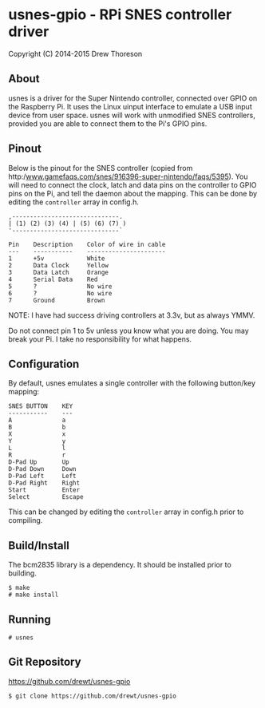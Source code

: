 usnes-gpio - RPi SNES controller driver
==============================================

Copyright (C) 2014-2015 Drew Thoreson

About
-----

usnes is a driver for the Super Nintendo controller, connected over GPIO on the
Raspberry Pi.  It uses the Linux uinput interface to emulate a USB input device
from user space.  usnes will work with unmodified SNES controllers, provided
you are able to connect them to the Pi's GPIO pins.

Pinout
------

Below is the pinout for the SNES controller (copied from
http:/www.gamefaqs.com/snes/916396-super-nintendo/faqs/5395).  You will need to
connect the clock, latch and data pins on the controller to GPIO pins on the
Pi, and tell the daemon about the mapping.  This can be done by editing the
`controller` array in config.h.

    ,------------------------------.
    | (1) (2) (3) (4) | (5) (6) (7) )
    '------------------------------`

    Pin    Description    Color of wire in cable
    ---    -----------    ----------------------
    1      +5v            White
    2      Data Clock     Yellow
    3      Data Latch     Orange
    4      Serial Data    Red
    5      ?              No wire
    6      ?              No wire
    7      Ground         Brown

NOTE: I have had success driving controllers at 3.3v, but as always YMMV.

Do not connect pin 1 to 5v unless you know what you are doing.  You may break
your Pi.  I take no responsibility for what happens.

Configuration
-------------

By default, usnes emulates a single controller with the following button/key
mapping:

    SNES BUTTON    KEY
    -----------    ---
    A              a
    B              b
    X              x
    Y              y
    L              l
    R              r
    D-Pad Up       Up
    D-Pad Down     Down
    D-Pad Left     Left
    D-Pad Right    Right
    Start          Enter
    Select         Escape

This can be changed by editing the `controller` array in config.h prior to
compiling.

Build/Install
-------------

The bcm2835 library is a dependency.  It should be installed prior to building.

    $ make
    # make install

Running
-------

    # usnes

Git Repository
--------------

https://github.com/drewt/usnes-gpio

    $ git clone https://github.com/drewt/usnes-gpio
